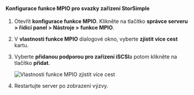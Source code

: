 #### <a name="to-configure-mpio-for-storsimple-volumes"></a>Konfigurace funkce MPIO pro svazky zařízení StorSimple
1. Otevřít **konfigurace funkce MPIO**. Klikněte na tlačítko **správce serveru > řídicí panel > Nástroje > funkce MPIO**.
2. V **vlastnosti funkce MPIO** dialogové okno, vyberte **zjistit více cest** kartu.
3. Vyberte **přidanou podporou pro zařízení iSCSI**a potom klikněte na tlačítko **přidat**.  
   
    ![Vlastnosti funkce MPIO zjistit více cest](./media/storsimple-configure-mpio-volumes/IC741003.png)
4. Restartujte server po zobrazení výzvy.

